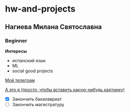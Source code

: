 # hw-and-projects
## Нагиева Милана Святославна
### Beginner

**Интересы**
- испанский язык
- ML
- social good projects

[Мой телеграм](https://t.me/imyourmilla)

[А это я (просто, чтобы вставить какую-нибудь картинку)](<img width="640" height="640" alt="image" src="https://github.com/user-attachments/assets/93f821f1-a95a-4129-a41b-d5ed87184c72" />)

- [x] Закончить бакалавриат
- [ ] Закончить магистратуру
